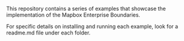 This repository contains a series of examples that showcase the implementation of the Mapbox Enterprise Boundaries.

For specific details on installing and running each example, look for a readme.md file under each folder.
